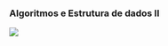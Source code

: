 ### Algoritmos e Estrutura de dados II 

![](https://miro.medium.com/max/500/1*MyjbMVeOR7ESYPQ9eKIg_w.gif)
